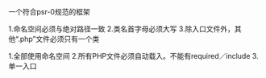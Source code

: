 一个符合psr-0规范的框架

1.命名空间必须与绝对路径一致
2.类名首字母必须大写
3.除入口文件外，其他“.php”文件必须只有一个类


1.全部使用命名空间
2.所有PHP文件必须自动载入。不能有required／include
3.单一入口